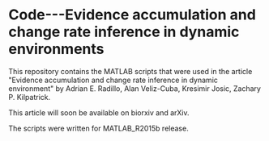 # Code---Evidence accumulation and change rate inference in dynamic environments
This repository contains the MATLAB scripts that were used in the article
"Evidence accumulation and change rate inference in dynamic environment" by
Adrian E. Radillo, Alan Veliz-Cuba, Kresimir Josic, Zachary P. Kilpatrick.

This article will soon be available on biorxiv and arXiv.

The scripts were written for MATLAB_R2015b release.


